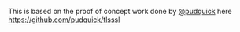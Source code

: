 This is based on the proof of concept work done by [@pudquick](https://github.com/pudquick) here https://github.com/pudquick/tlsssl
